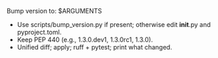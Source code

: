 Bump version to: $ARGUMENTS

- Use scripts/bump_version.py if present; otherwise edit __init__.py and pyproject.toml.
- Keep PEP 440 (e.g., 1.3.0.dev1, 1.3.0rc1, 1.3.0).
- Unified diff; apply; ruff + pytest; print what changed.
